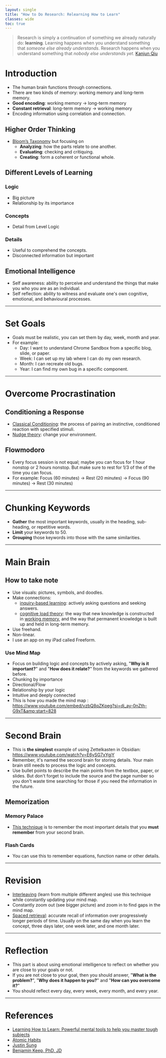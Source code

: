 ```yaml
---
layout: single
title: "How to Do Research: Relearning How to Learn"
classes: wide
toc: true
---
```


> Research is simply a continuation of something we already naturally do: **learning**.
> Learning happens when you understand something that _someone else already understands_. 
> Research happens when you understand something that _nobody else understands yet_.
> [Kanjun Qiu](https://kanjun.me/writing/research-as-understanding)

# Introduction
- The human brain functions through connections.
- There are two kinds of memory: working memory and long-term memory.
- **Good encoding**: working memory -> long-term memory
- **Constant retrieval**: long-term memory -> working memory
- Encoding information using correlation and connection.

## Higher Order Thinking
- [Bloom’s Taxonomy](https://tips.uark.edu/using-blooms-taxonomy/#:~:text=Bloom's%20Taxonomy%20is%20a%20classification%20of%20the%20different%20outcomes%20and,at%20the%20University%20of%20Chicago.) but focusing on 
	- **Analyzing**: how the parts relate to one another.
	- **Evaluating**: checking and critiquing.
	- **Creating**: form a coherent or functional whole.

## Different Levels of Learning
### Logic
- Big picture
- Relationship by its importance

### Concepts
- Detail from Level Logic

### Details
- Useful to comprehend the concepts.
- Disconnected information but important

## Emotional Intelligence
- Self awareness: ability to perceive and understand the things that make you who you are as an individual.
- Self reflection: ability to witness and evaluate one's own cognitive, emotional, and behavioural processes.

---
# Set Goals
- Goals must be realistic, you can set them by day, week, month and year.
- For example:
	- Day: I want to understand Chrome Sandbox from a specific blog, slide, or paper.
	- Week: I can set up my lab where I can do my own research.
	- Month: I can recreate old bugs.
	- Year: I can find my own bug in a specific component.

---
# Overcome Procrastination
## Conditioning a Response
- [Classical Conditioning](https://www.simplypsychology.org/classical-conditioning.html): the process of pairing an instinctive, conditioned reaction with specified stimuli.
- [Nudge theory](https://whatfix.com/blog/nudge-theory/): change your environment.

## Flowmodoro
- Every focus session is not equal; maybe you can focus for 1 hour nonstop or 2 hours nonstop. But make sure to rest for 1/3 of the of the time you can focus.
- For example: Focus (60 minutes) -> Rest (20 minutes) -> Focus (90 minutes) -> Rest (30 minutes)

---
# Chunking Keywords
- **Gather** the most important keywords, usually in the heading, sub-heading, or repetitive words.
- **Limit** your keywords to 50.
- **Grouping** those keywords into those with the same similarities.

---
# Main Brain
## How to take note
- Use visuals: pictures, symbols, and doodles.
- Make connections: 
	- [inquiry-based learning](https://www.education.gov.au/australian-curriculum/national-stem-education-resources-toolkit/i-want-know-about-stem-education/what-works-best-when-teaching-stem/inquiry-based-learning#:~:text=Inquiry%2Dbased%20learning%20is%20an,reverses%20the%20order%20of%20learning.): actively asking questions and seeking answers.
	- [cognitive load theory](https://theeducationhub.org.nz/an-introduction-to-cognitive-load-theory/): the way that new knowledge is constructed in [working memory](https://theeducationhub.org.nz/working-memory-and-its-role-in-teaching-and-learning/), and the way that permanent knowledge is built up and held in long-term memory.
- Use freehand.
- Non-linear.
- I use an app on my iPad called Freeform.

### Use Mind Map
- Focus on building logic and concepts by actively asking, "**Why is it important?**" and "**How does it relate?**" from the keywords we gathered before.
- Chunking by importance
- Directional/Flow
- Relationship by your logic
- Intuitive and deeply connected
- This is how you made the mind map : https://www.youtube.com/embed/vzbQ8qZKpeg?si=dj_ay-0nZth-G9xT&amp;start=828

---
# Second Brain
- This is **the simplest** example of using Zettelkasten in Obsidian: https://www.youtube.com/watch?v=E6ySG7xYgjY
- Remember, it's named the second brain for storing details. Your main brain still needs to process the logic and concepts.
- Use bullet points to describe the main points from the textbox, paper, or slides. But don't forget to include the source and the page number so you don't waste time searching for those if you need the information in the future.

## Memorization
### Memory Palace
- [This technique](https://artofmemory.com/blog/how-to-build-a-memory-palace/) is to remember the most important details that you **must remember** from your second brain.

### Flash Cards
- You can use this to remember equations, function name or other details.

---
# Revision
- [Interleaving](https://www.coursera.org/articles/interleaving) (learn from multiple different angles) use this technique while constantly updating your mind map.
- Constantly zoom out (see bigger picture) and zoom in to find gaps in the mind map.
- [Spaced retrieval](https://pdf.retrievalpractice.org/SpacingGuide.pdf): accurate recall of information over progressively longer periods of time. Usually on the same day when you learn the concept, three days later, one week later, and one month later.

---
# Reflection
- This part is about using emotional intelligence to reflect on whether you are close to your goals or not.
- If you are not close to your goal, then you should answer, "**What is the problem?**", "**Why does it happen to you?**" and "**How can you overcome it?**"
- You should reflect every day, every week, every month, and every year.

---
# References
- [Learning How to Learn: Powerful mental tools to help you master tough subjects](https://www.coursera.org/learn/learning-how-to-learn)
- [Atomic Habits](https://www.amazon.com/Atomic-Habits-Proven-Build-Break/dp/0735211299)
- [Justin Sung](https://www.youtube.com/@JustinSung)
- [Benjamin Keep, PhD, JD](https://www.youtube.com/@benjaminkeep/videos)
